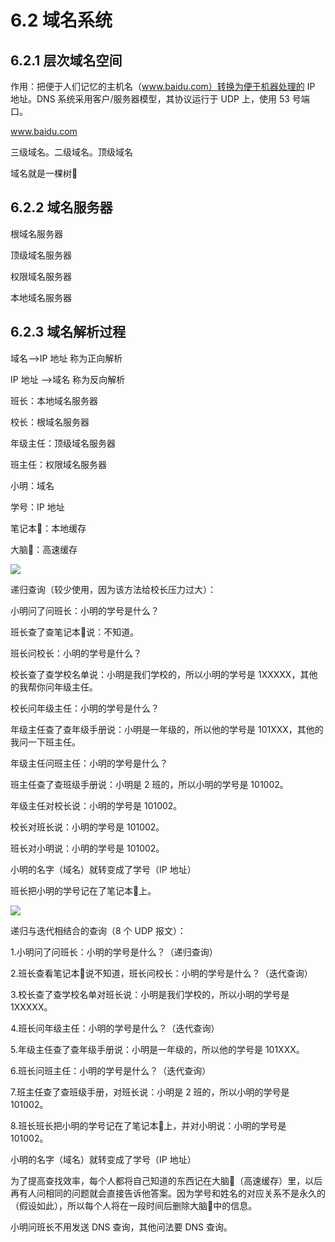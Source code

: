 # 6.2 域名系统

## 6.2.1 层次域名空间

作用：把便于人们记忆的主机名（www.baidu.com）转换为便于机器处理的 IP 地址。DNS 系统采用客户/服务器模型，其协议运行于 UDP 上，使用 53 号端口。

www.baidu.com

三级域名。二级域名。顶级域名

域名就是一棵树🌲

## 6.2.2 域名服务器

根域名服务器

顶级域名服务器

权限域名服务器

本地域名服务器

## 6.2.3 域名解析过程

域名-->IP 地址   称为正向解析

IP 地址 -->域名   称为反向解析

班长：本地域名服务器

校长：根域名服务器

年级主任：顶级域名服务器

班主任：权限域名服务器

小明：域名

学号：IP 地址

笔记本📒：本地缓存

大脑🧠：高速缓存

![](https://csnotes.oss-cn-beijing.aliyuncs.com/photos/%E9%80%92%E5%BD%92%E6%9F%A5%E8%AF%A2.png)

递归查询（较少使用，因为该方法给校长压力过大）：

小明问了问班长：小明的学号是什么？

班长查了查笔记本📒说：不知道。

班长问校长：小明的学号是什么？

校长查了查学校名单说：小明是我们学校的，所以小明的学号是 1XXXXX，其他的我帮你问年级主任。

校长问年级主任：小明的学号是什么？

年级主任查了查年级手册说：小明是一年级的，所以他的学号是 101XXX，其他的我问一下班主任。

年级主任问班主任：小明的学号是什么？

班主任查了查班级手册说：小明是 2 班的，所以小明的学号是 101002。

年级主任对校长说：小明的学号是 101002。

校长对班长说：小明的学号是 101002。

班长对小明说：小明的学号是 101002。

小明的名字（域名）就转变成了学号（IP 地址）

班长把小明的学号记在了笔记本📒上。

![](https://csnotes.oss-cn-beijing.aliyuncs.com/photos/%E8%BF%AD%E4%BB%A3%E6%9F%A5%E8%AF%A2-20221123085411556.png)

递归与迭代相结合的查询（8 个 UDP 报文）：

1.小明问了问班长：小明的学号是什么？（递归查询）

2.班长查看笔记本📒说不知道，班长问校长：小明的学号是什么？（迭代查询）

3.校长查了查学校名单对班长说：小明是我们学校的，所以小明的学号是 1XXXXX。

4.班长问年级主任：小明的学号是什么？（迭代查询）

5.年级主任查了查年级手册说：小明是一年级的，所以他的学号是 101XXX。

6.班长问班主任：小明的学号是什么？（迭代查询）

7.班主任查了查班级手册，对班长说：小明是 2 班的，所以小明的学号是 101002。

8.班长班长把小明的学号记在了笔记本📒上，并对小明说：小明的学号是 101002。

小明的名字（域名）就转变成了学号（IP 地址）

为了提高查找效率，每个人都将自己知道的东西记在大脑🧠（高速缓存）里，以后再有人问相同的问题就会直接告诉他答案。因为学号和姓名的对应关系不是永久的（假设如此），所以每个人将在一段时间后删除大脑🧠中的信息。

小明问班长不用发送 DNS 查询，其他问法要 DNS 查询。

